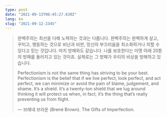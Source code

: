 ```yaml
---
type: post
date: "2021-09-13T06:45:27.630Z"
lang: ko
slug: "2021-09-12-2345"
---
```


> 완벽주의는 최선을 다해 노력하는 것과는 다릅니다. 완벽주의는 완벽하게 살고, 꾸미고, 행동하는 것으로 비난과 비판, 망신의 부끄러움을 최소화하거나 피할 수 있다고 믿는 것입니다. 마치 방패와도 같습니다. 나를 보호한다는 미명 아래 20톤의 방패를 둘러치고 있는 것이죠. 실제로는 그 방패가 우리의 비상을 방해하고 있습니다.
>
> Perfectionism is not the same thing has striving to be your best. Perfectionism is the belief that if we live perfect, look perfect, and act perfect, we can minimize or avoid the pain of blame, judgement, and shame. It’s a shield. It’s a twenty-ton shield that we lug around thinking it will protect us when, in fact, it’s the thing that’s really preventing us from flight.
>
> ― 브레네 브라운 (Brené Brown). The Gifts of Imperfection.
